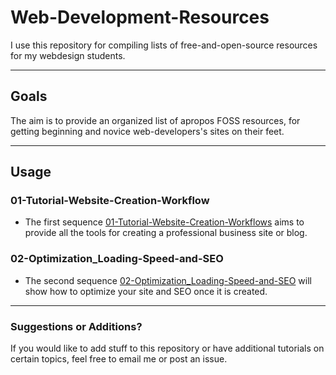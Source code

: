 Web-Development-Resources
=========================

I use this repository for compiling lists of free-and-open-source resources for my webdesign students.


---

## Goals

The aim is to provide an organized list of apropos FOSS resources, for getting beginning and novice web-developers's sites on their feet.

---

## Usage

### 01-Tutorial-Website-Creation-Workflow

* The first sequence [01-Tutorial-Website-Creation-Workflows](01-Tutorial-Website-Creation-Workflows) aims to provide all the tools for creating a professional business site or blog.

### 02-Optimization_Loading-Speed-and-SEO

* The second sequence [02-Optimization_Loading-Speed-and-SEO](02-Optimization_Loading-Speed-and-SEO) will show how to optimize your site and SEO once it is created.


---

### Suggestions or Additions?

If you would like to add stuff to this repository or have additional tutorials on certain topics, feel free to email me or post an issue.
